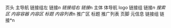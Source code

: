 页头
    主导航
        链接组左
            链接*n
        链接组右
            链接*n
主体
    体导航
        logo
        链接组
            链接*n
        搜索区
    内容容器
        内容区
            标题
            内容列表*n
        推广区
            标题
            推广列表
页脚
    元信息
    链接组
        链接*n